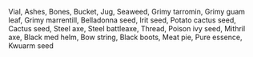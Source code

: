 Vial, Ashes, Bones, Bucket, Jug, Seaweed, Grimy tarromin, Grimy guam leaf, Grimy marrentill, Belladonna seed, Irit seed, Potato cactus seed, Cactus seed, Steel axe, Steel battleaxe, Thread, Poison ivy seed, Mithril axe, Black med helm, Bow string, Black boots, Meat pie, Pure essence, Kwuarm seed
